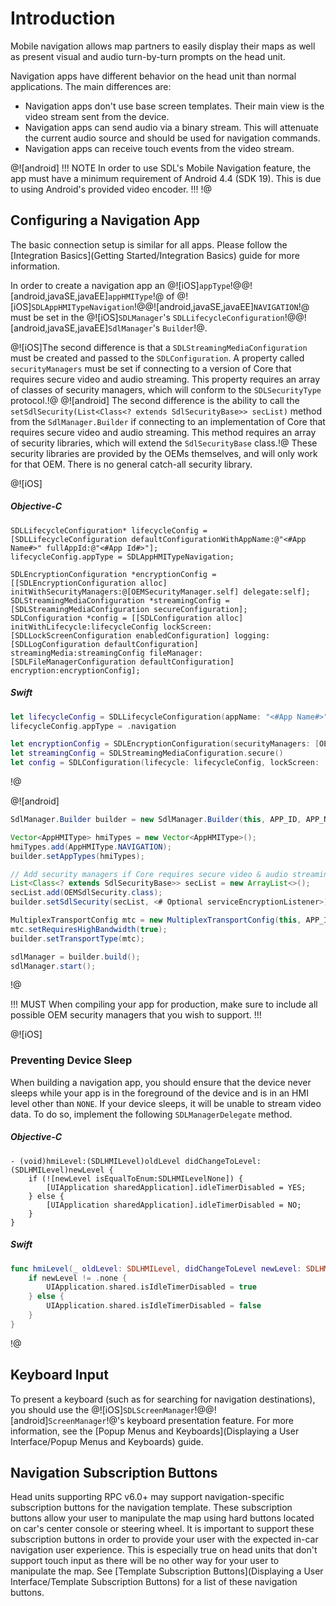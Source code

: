# Introduction
Mobile navigation allows map partners to easily display their maps as well as present visual and audio turn-by-turn prompts on the head unit.

 Navigation apps have different behavior on the head unit than normal applications. The main differences are:
 
* Navigation apps don't use base screen templates. Their main view is the video stream sent from the device.
* Navigation apps can send audio via a binary stream. This will attenuate the current audio source and should be used for navigation commands.
* Navigation apps can receive touch events from the video stream.

@![android]
!!! NOTE
In order to use SDL's Mobile Navigation feature, the app must have a minimum requirement of Android 4.4 (SDK 19). This is due to using Android's provided video encoder.
!!!
!@

## Configuring a Navigation App
The basic connection setup is similar for all apps. Please follow the [Integration Basics](Getting Started/Integration Basics) guide for more information.

In order to create a navigation app an @![iOS]`appType`!@@![android,javaSE,javaEE]`appHMIType`!@ of @![iOS]`SDLAppHMITypeNavigation`!@@![android,javaSE,javaEE]`NAVIGATION`!@ must be set in the @![iOS]`SDLManager`'s `SDLLifecycleConfiguration`!@@![android,javaSE,javaEE]`SdlManager`'s `Builder`!@.

@![iOS]The second difference is that a `SDLStreamingMediaConfiguration` must be created and passed to the `SDLConfiguration`. A property called `securityManagers` must be set if connecting to a version of Core that requires secure video and audio streaming. This property requires an array of classes of security managers, which will conform to the `SDLSecurityType` protocol.!@ @![android] The second difference is the ability to call the `setSdlSecurity(List<Class<? extends SdlSecurityBase>> secList)` method from the `SdlManager.Builder` if connecting to an implementation of Core that requires secure video and audio streaming. This method requires an array of security libraries, which will extend the `SdlSecurityBase` class.!@ These security libraries are provided by the OEMs themselves, and will only work for that OEM. There is no general catch-all security library.

@![iOS]
##### Objective-C
```objc
SDLLifecycleConfiguration* lifecycleConfig = [SDLLifecycleConfiguration defaultConfigurationWithAppName:@"<#App Name#>" fullAppId:@"<#App Id#>"];
lifecycleConfig.appType = SDLAppHMITypeNavigation;

SDLEncryptionConfiguration *encryptionConfig = [[SDLEncryptionConfiguration alloc] initWithSecurityManagers:@[OEMSecurityManager.self] delegate:self];
SDLStreamingMediaConfiguration *streamingConfig = [SDLStreamingMediaConfiguration secureConfiguration];
SDLConfiguration *config = [[SDLConfiguration alloc] initWithLifecycle:lifecycleConfig lockScreen:[SDLLockScreenConfiguration enabledConfiguration] logging:[SDLLogConfiguration defaultConfiguration] streamingMedia:streamingConfig fileManager:[SDLFileManagerConfiguration defaultConfiguration] encryption:encryptionConfig];
```

##### Swift
```swift
let lifecycleConfig = SDLLifecycleConfiguration(appName: "<#App Name#>", fullAppId: "<#App Id#>")
lifecycleConfig.appType = .navigation

let encryptionConfig = SDLEncryptionConfiguration(securityManagers: [OEMSecurityManager.self], delegate: self)
let streamingConfig = SDLStreamingMediaConfiguration.secure()
let config = SDLConfiguration(lifecycle: lifecycleConfig, lockScreen: .enabled(), logging: .default(), streamingMedia: streamingConfig, fileManager: .default(), encryption: encryptionConfig)
```
!@

@![android]
```java
SdlManager.Builder builder = new SdlManager.Builder(this, APP_ID, APP_NAME, listener);

Vector<AppHMIType> hmiTypes = new Vector<AppHMIType>();
hmiTypes.add(AppHMIType.NAVIGATION);
builder.setAppTypes(hmiTypes);

// Add security managers if Core requires secure video & audio streaming
List<Class<? extends SdlSecurityBase>> secList = new ArrayList<>();
secList.add(OEMSdlSecurity.class);
builder.setSdlSecurity(secList, <# Optional serviceEncryptionListener>);

MultiplexTransportConfig mtc = new MultiplexTransportConfig(this, APP_ID, MultiplexTransportConfig.FLAG_MULTI_SECURITY_OFF);
mtc.setRequiresHighBandwidth(true);
builder.setTransportType(mtc);

sdlManager = builder.build();
sdlManager.start();
```
!@

!!! MUST
When compiling your app for production, make sure to include all possible OEM security managers that you wish to support.
!!!

@![iOS]
### Preventing Device Sleep
When building a navigation app, you should ensure that the device never sleeps while your app is in the foreground of the device and is in an HMI level other than `NONE`. If your device sleeps, it will be unable to stream video data. To do so, implement the following `SDLManagerDelegate` method.

##### Objective-C
```objc
- (void)hmiLevel:(SDLHMILevel)oldLevel didChangeToLevel:(SDLHMILevel)newLevel {
    if (![newLevel isEqualToEnum:SDLHMILevelNone]) {
        [UIApplication sharedApplication].idleTimerDisabled = YES;
    } else {
        [UIApplication sharedApplication].idleTimerDisabled = NO;
    }
}
```

##### Swift
```swift
func hmiLevel(_ oldLevel: SDLHMILevel, didChangeToLevel newLevel: SDLHMILevel) {
    if newLevel != .none {
        UIApplication.shared.isIdleTimerDisabled = true
    } else {
        UIApplication.shared.isIdleTimerDisabled = false
    }
}
```
!@

## Keyboard Input
To present a keyboard (such as for searching for navigation destinations), you should use the @![iOS]`SDLScreenManager`!@@![android]`ScreenManager`!@'s keyboard presentation feature. For more information, see the [Popup Menus and Keyboards](Displaying a User Interface/Popup Menus and Keyboards) guide.

## Navigation Subscription Buttons
Head units supporting RPC v6.0+ may support navigation-specific subscription buttons for the navigation template. These subscription buttons allow your user to manipulate the map using hard buttons located on car's center console or steering wheel. It is important to support these subscription buttons in order to provide your user with the expected in-car navigation user experience. This is especially true on head units that don't support touch input as there will be no other way for your user to manipulate the map. See [Template Subscription Buttons](Displaying a User Interface/Template Subscription Buttons) for a list of these navigation buttons.
